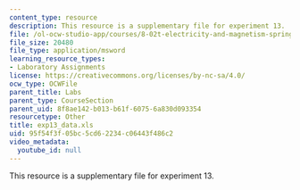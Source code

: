```yaml
---
content_type: resource
description: This resource is a supplementary file for experiment 13.
file: /ol-ocw-studio-app/courses/8-02t-electricity-and-magnetism-spring-2005/95f54f3f05bc5cd62234c06443f486c2_exp13_data.xls
file_size: 20480
file_type: application/msword
learning_resource_types:
- Laboratory Assignments
license: https://creativecommons.org/licenses/by-nc-sa/4.0/
ocw_type: OCWFile
parent_title: Labs
parent_type: CourseSection
parent_uid: 8f8ae142-b013-b61f-6075-6a830d093354
resourcetype: Other
title: exp13_data.xls
uid: 95f54f3f-05bc-5cd6-2234-c06443f486c2
video_metadata:
  youtube_id: null
---
```

This resource is a supplementary file for experiment 13.